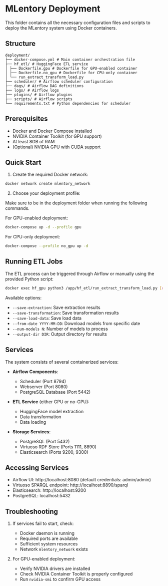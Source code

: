 # MLentory Deployment

This folder contains all the necessary configuration files and scripts to deploy the MLentory system using Docker containers.

## Structure

```
deployment/
├── docker-compose.yml # Main container orchestration file
├── hf_etl/ # HuggingFace ETL service
│ ├── Dockerfile.gpu # Dockerfile for GPU-enabled container
│ ├── Dockerfile.no_gpu # Dockerfile for CPU-only container
│ └── run_extract_transform_load.py
├── scheduler/ # Airflow scheduler configuration
├── dags/ # Airflow DAG definitions
├── logs/ # Airflow logs
├── plugins/ # Airflow plugins
├── scripts/ # Airflow scripts
└── requirements.txt # Python dependencies for scheduler
```

## Prerequisites

- Docker and Docker Compose installed
- NVIDIA Container Toolkit (for GPU support)
- At least 8GB of RAM
- (Optional) NVIDIA GPU with CUDA support


## Quick Start

1. Create the required Docker network:

```bash
docker network create mlentory_network
```

2. Choose your deployment profile:

Make sure to be in the deployment folder when running the following commands.

For GPU-enabled deployment:

```bash
docker-compose up -d --profile gpu
```

For CPU-only deployment:

```bash
docker-compose --profile no_gpu up -d
```

## Running ETL Jobs

The ETL process can be triggered through Airflow or manually using the provided Python script:

```bash
docker exec hf_gpu python3 /app/hf_etl/run_extract_transform_load.py [options]
```

Available options:
- `--save-extraction`: Save extraction results
- `--save-transformation`: Save transformation results
- `--save-load-data`: Save load data
- `--from-date YYYY-MM-DD`: Download models from specific date
- `--num-models N`: Number of models to process
- `--output-dir DIR`: Output directory for results

## Services

The system consists of several containerized services:

- **Airflow Components**:
  - Scheduler (Port 8794)
  - Webserver (Port 8080)
  - PostgreSQL Database (Port 5442)

- **ETL Service** (either GPU or no-GPU):
  - HuggingFace model extraction
  - Data transformation
  - Data loading

- **Storage Services**:
  - PostgreSQL (Port 5432)
  - Virtuoso RDF Store (Ports 1111, 8890)
  - Elasticsearch (Ports 9200, 9300)

## Accessing Services

- Airflow UI: http://localhost:8080 (default credentials: admin/admin)
- Virtuoso SPARQL endpoint: http://localhost:8890/sparql
- Elasticsearch: http://localhost:9200
- PostgreSQL: localhost:5432

## Troubleshooting

1. If services fail to start, check:
   - Docker daemon is running
   - Required ports are available
   - Sufficient system resources
   - Network `mlentory_network` exists

2. For GPU-enabled deployment:
   - Verify NVIDIA drivers are installed
   - Check NVIDIA Container Toolkit is properly configured
   - Run `nvidia-smi` to confirm GPU access